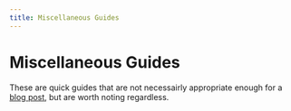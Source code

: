 ```yaml
---
title: Miscellaneous Guides
---
```


# Miscellaneous Guides

These are quick guides that are not necessairly appropriate enough for a 
[blog post](/posts/), but are worth noting regardless.
